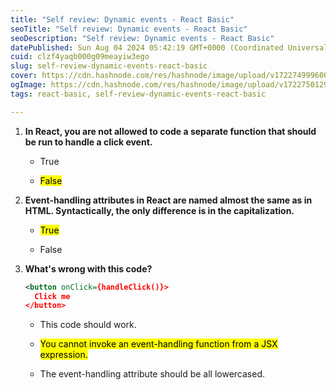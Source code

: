 ```yaml
---
title: "Self review: Dynamic events - React Basic"
seoTitle: "Self review: Dynamic events - React Basic"
seoDescription: "Self review: Dynamic events - React Basic"
datePublished: Sun Aug 04 2024 05:42:19 GMT+0000 (Coordinated Universal Time)
cuid: clzf4yaqb000g09meayiw3ego
slug: self-review-dynamic-events-react-basic
cover: https://cdn.hashnode.com/res/hashnode/image/upload/v1722749996004/6e9f4f7a-c932-4e6d-8d0f-448c1948e11b.png
ogImage: https://cdn.hashnode.com/res/hashnode/image/upload/v1722750129449/ef947884-910f-4366-a1ef-5db5f5ccd870.png
tags: react-basic, self-review-dynamic-events-react-basic

---
```


1. **In React, you are not allowed to code a separate function that should be run to handle a click event.**
    
    * True
        
    * <mark>False</mark>
        
2. **Event-handling attributes in React are named almost the same as in HTML. Syntactically, the only difference is in the capitalization.**
    
    * <mark>True</mark>
        
    * False
        
3. **What's wrong with this code?**
    
    ```xml
    <button onClick={handleClick()}>
      Click me
    </button>
    ```
    
    * This code should work.
        
    * <mark>You cannot invoke an event-handling function from a JSX expression.</mark>
        
    * The event-handling attribute should be all lowercased.